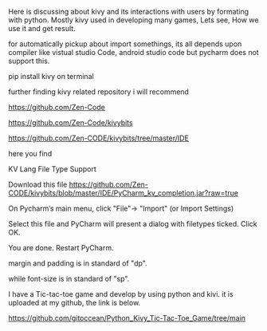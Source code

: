 Here is discussing about kivy and its interactions with users by formating with python. Mostly kivy used in developing many games, Lets see, How we use it and get result.

for automatically pickup about import somethings, its all depends upon compiler like vistual studio Code, android studio code but pycharm does not support this. 

pip install kivy       on terminal

further finding kivy related repository i will recommend

https://github.com/Zen-Code

https://github.com/Zen-Code/kivybits

https://github.com/Zen-CODE/kivybits/tree/master/IDE

here you find

KV Lang File Type Support

Download this file https://github.com/Zen-CODE/kivybits/blob/master/IDE/PyCharm_kv_completion.jar?raw=true

On Pycharm’s main menu, click "File"-> "Import" (or Import Settings)

Select this file and PyCharm will present a dialog with filetypes ticked. Click OK.

You are done. Restart PyCharm.

margin and padding is in standard of "dp".

while font-size is in standard of "sp".

I have a Tic-tac-toe game and develop by using python and kivi. it is uploaded at my github, the link is below.

https://github.com/gitoccean/Python_Kivy_Tic-Tac-Toe_Game/tree/main
